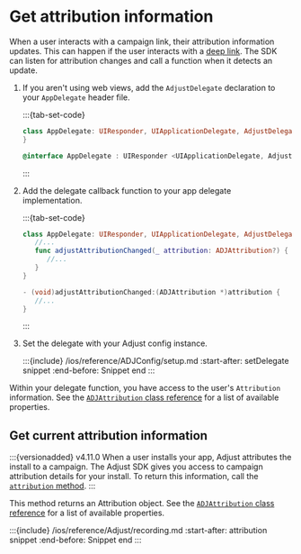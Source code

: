 # Get attribution information

When a user interacts with a campaign link, their attribution information updates. This can happen if the user interacts with a [deep link](hc:deep-links). The SDK can listen for attribution changes and call a function when it detects an update.

1. If you aren't using web views, add the `AdjustDelegate` declaration to your `AppDelegate` header file.

   :::{tab-set-code}

   ```swift
   class AppDelegate: UIResponder, UIApplicationDelegate, AdjustDelegate {
   }
   ```

   ```objective-c
   @interface AppDelegate : UIResponder <UIApplicationDelegate, AdjustDelegate>
   ```

   :::

2. Add the delegate callback function to your app delegate implementation.

   :::{tab-set-code}

   ```swift
   class AppDelegate: UIResponder, UIApplicationDelegate, AdjustDelegate {
      //...
      func adjustAttributionChanged(_ attribution: ADJAttribution?) {
         //...
      }
   }
   ```

   ```objective-c
   - (void)adjustAttributionChanged:(ADJAttribution *)attribution {
      //...
   }
   ```
   
   :::

3. Set the delegate with your Adjust config instance.

   :::{include} /ios/reference/ADJConfig/setup.md
   :start-after: setDelegate snippet
   :end-before: Snippet end
   :::

Within your delegate function, you have access to the user's `Attribution` information. See the [`ADJAttribution` class reference](/ios/reference/ADJAttribution.md) for a list of available properties.

## Get current attribution information

:::{versionadded} v4.11.0
When a user installs your app, Adjust attributes the install to a campaign. The Adjust SDK gives you access to campaign attribution details for your install. To return this information, call the [`attribution` method](#ios-attribution-invocation).
:::

This method returns an Attribution object. See the [`ADJAttribution` class reference](/ios/reference/ADJAttribution.md) for a list of available properties.

:::{include} /ios/reference/Adjust/recording.md
:start-after: attribution snippet
:end-before: Snippet end
:::
